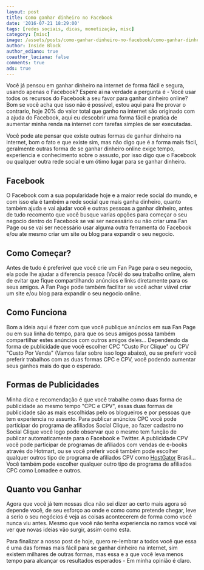 ```yaml
---
layout: post
title: Como ganhar dinheiro no Facebook
date: '2016-07-21 18:29:00'
tags: [redes sociais, dicas, monetização, misc]
category: [misc]
image: /assets/posts/como-ganhar-dinheiro-no-facebook/como-ganhar-dinheiro-no-facebook.jpg
author: Inside Block
author_ediano: true
coauthor_luciana: false
comments: true
ads: true
---
```


Você já pensou em ganhar dinheiro na internet de forma fácil e segura, usando apenas o Facebook? Espere ai na verdade a pergunta é - Você usar todos os recursos do Facebook a seu favor para ganhar dinheiro online? Bom se você acha que isso não é possível, estou aqui para lhe provar o contrario, hoje 20% do valor total que ganho na internet são originado com a ajuda do Facebook, aqui eu descobrir uma forma fácil e pratica de aumentar minha renda na internet com tarefas simples de ser executadas.

Você pode ate pensar que existe outras formas de ganhar dinheiro na internet, bom o fato e que existe sim, mas não digo que é a forma mais fácil, geralmente outras forma de se ganhar dinheiro online exige tempo, experiencia e conhecimento sobre o assusto, por isso digo que o Facebook ou qualquer outra rede social e um ótimo lugar para se ganhar dinheiro.

## Facebook
O Facebook com a sua popularidade hoje e a maior rede social do mundo, e com isso ela é também a rede social que mais ganha dinheiro, quanto também ajuda e vai ajudar você e outras pessoas a ganhar dinheiro, antes de tudo recomento que você busque varias opções para começar o seu negocio dentro do Facebook se vai ser necessário ou não criar uma Fan Page ou se vai ser necessário usar alguma outra ferramenta do Facebook e/ou ate mesmo criar um site ou blog para expandir o seu negocio.

## Como Começar?
Antes de tudo é preferível que você crie um Fan Page para o seu negocio, ela pode lhe ajudar a diferencia pessoa (Você) do seu trabalho online, alem de evitar que fique compartilhando anúncios e links diretamente para os seus amigos. A Fan Page pode também facilitar se você achar viável criar um site e/ou blog para expandir o seu negocio online.

## Como Funciona
Bom a ideia aqui é fazer com que você publique anúncios em sua Fan Page ou em sua linha do tempo, para que os seus amigos possa também compartilhar estes anúncios com outros amigos deles... Dependendo da forma de publicidade que você escolher CPC "Custo Por Clique" ou CPV "Custo Por Venda" (Vamos falar sobre isso logo abaixo), ou se preferir você preferir trabalhos com as duas formas CPC e CPV, você podendo aumentar seus ganhos mais do que o esperado.

## Formas de Publicidades
Minha dica e recomendação é que você trabalhe como duas forma de publicidade ao mesmo tempo "CPC e CPV", essas duas formas de publicidade são as mais escolhidas pelo os blogueiros e por pessoas que tem experiencia no assunto. Para publicar anúncios CPC você pode participar do programa de afiliados Social Clique, ao fazer cadastro no Social Clique você logo pode observar que o mesmo tem função de publicar automaticamente para o Facebook e Twitter. A publicidade CPV você pode participar de programas de afiliados com vendas de e-books através do Hotmart, ou se você preferir você também pode escolher qualquer outros tipo de programa de afiliados CPV como <a href="https://www.hostgator.com.br/6429.html" target="_blank" class="external-link" rel="nofollow">HostGator</a> Brasil... Você também pode escolher qualquer outro tipo de programa de afiliados CPC como Lomadee e outros.

## Quanto vou Ganhar
Agora que você já tem nossas dica não sei dizer ao certo mais agora só depende você, de seu esforço ao onde e como como pretende chegar, leve a serio o seu negócios é veja as coisas acontecerem de forma como você nunca viu antes. Mesmo que você não tenha experiencia no ramos você vai ver que novas ideias vão surgir, assim como esta.

Para finalizar a nosso post de hoje, quero re-lembrar a todos você que essa é uma das formas mais fácil para se ganhar dinheiro na internet, sim existem milhares de outras formas, mas essa e a que você leva menos tempo para alcançar os resultados esperados - Em minha opinião é claro.